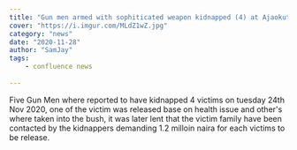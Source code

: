 ```yaml
---
title: "Gun men armed with sophiticated weapon kidnapped (4) at Ajaokuta"
cover: "https://i.imgur.com/MLdZ1wZ.jpg"
category: "news"
date: "2020-11-28"
author: "SamJay"
tags:
    - confluence news
    
---
```


Five Gun Men where reported to have kidnapped 4 victims on tuesday 24th Nov 2020, one of the victim was released base on health issue and other's where taken into the bush, it was later lent that the victim family have been contacted by the kidnappers demanding 1.2 milloin naira for each victims to be release.